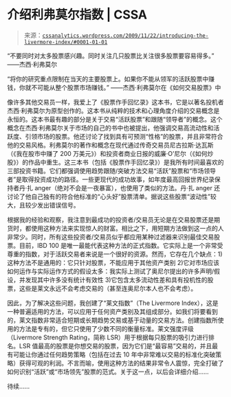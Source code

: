 <!--yml

分类：未分类

date: 2024-05-12 18:41:33

-->

# 介绍利弗莫尔指数 | CSSA

> 来源：[`cssanalytics.wordpress.com/2009/11/22/introducing-the-livermore-index/#0001-01-01`](https://cssanalytics.wordpress.com/2009/11/22/introducing-the-livermore-index/#0001-01-01)

“不要同时对太多股票感兴趣。同时关注几只股票比关注很多股票要容易得多。” ——杰西·利弗莫尔

“将你的研究重点限制在当天的主要股票上。如果你不能从领军的活跃股票中赚钱，你就不可能从整个股票市场赚钱。” ——杰西·利弗莫尔在《如何交易股票》中

像许多其他交易员一样，我爱上了《股票作手回忆录》这本书，它是以著名投机者杰西·利弗莫尔为原型创作的。这本书从纯粹的技术和心理角度介绍的交易概念是永恒的。这本书最有趣的部分是关于交易“活跃股票”和跟随“领导者”的概念。这个概念在杰西·利弗莫尔关于市场的自己的书中也被提出，他强调交易高流动性和活跃度、引领市场的股票。他还讨论了找到具有可预测“性格”的股票，并且非常符合他的交易风格。利弗莫尔的著作和概念在现代通过传奇交易员尼古拉斯·达瓦斯（《我在股市中赚了 200 万美元》）和投资者商业日报的威廉·O’尼尔（《如何炒股》）的作品中重生。这三本书（包括《股票作手回忆录》）是我所有时间最喜欢的三部投资书籍。它们都强调使用趋势跟随/突破方法交易“活跃”股票和“市场领导者”是取得投资成功的路径。一些更现代的成功故事，如年度最高回报世界纪录保持者丹·扎 anger（绝对不会是一夜暴富），也使用了类似的方法。丹·扎 anger 还讨论了他自己独有的符合他标准的“心头好”股票清单。据说这些股票“波动性”较大，且较少发出错误信号。

根据我的经验和观察，我注意到最成功的投资者/交易员无论是在交易股票还是期货时，都使用这种方法来实现惊人的财富。相比之下，用短期方法做到这一点的人非常少。同时，所有这些投资者/交易员似乎都应用某种过滤器来识别最佳交易股票。目前，IBD 100 是唯一最能代表这种方法的正式指数。它实际上是一个非常受尊重的指数，对于活跃交易者来说是一个很好的资源。然而，它存在几个缺点：1)这种方法不是通用的：它只针对股票，不能应用于其他资产类别 2)它对市场应该如何运作与实际运作方式的假设太多：我实际上测试了奥尼尔提出的许多声明/假设，并发现其中许多没有统计有效性 3)它包含太多流动性差和具有投机性的股票，这些是莱文永远不会考虑交易的（甚至连奥尼尔本人也不会考虑）。

因此，为了解决这些问题，我创建了“莱文指数”（The Livermore Index），这是一种普遍适用的方法，可以应用于任何资产类别及其组成部分。如我们将要看到的，莱文指数非常适合短期或长期趋势交易或基于动量的交易方法。创建指数所使用的方法是专有的，但它只使用了少数不同的衡量标准。莱文强度评级（Livermore Strength Rating，简称 LSR）用于根据每只股票的吸引力进行排名。LSR 值最高的股票是你想交易的股票，因为它们是“最容易”交易的，并且最有可能让你通过任何趋势策略（包括在过去 10 年中非常难以交易的标准化突破策略）获得可观的利润。不言而喻，使用这种方法的结果非常令人震惊，完全打破了如何识别“活跃”或“市场领先”股票的范式。关于这一点，以后会详细介绍……

待续……
